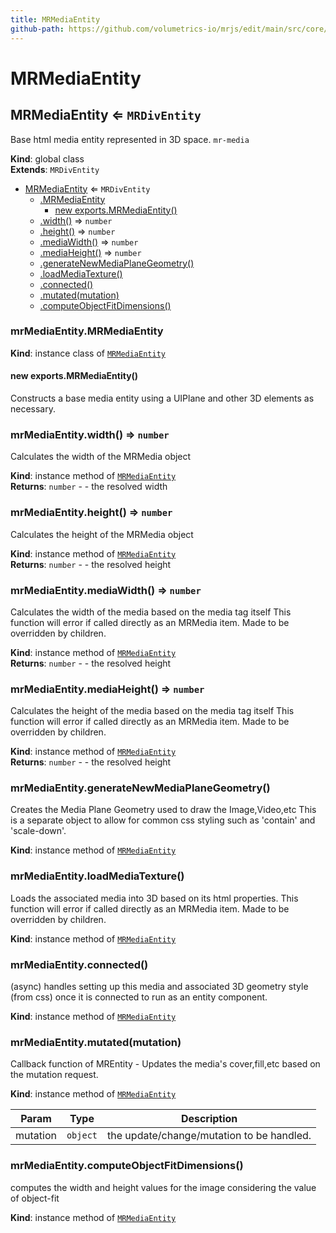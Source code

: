 ```yaml
---
title: MRMediaEntity
github-path: https://github.com/volumetrics-io/mrjs/edit/main/src/core/entities/MRMediaEntity.js
---
```

# MRMediaEntity

<a name="MRMediaEntity"></a>

## MRMediaEntity ⇐ <code>MRDivEntity</code>
Base html media entity represented in 3D space. `mr-media`

**Kind**: global class  
**Extends**: <code>MRDivEntity</code>  

* [MRMediaEntity](#MRMediaEntity) ⇐ <code>MRDivEntity</code>
    * [.MRMediaEntity](#MRMediaEntity+MRMediaEntity)
        * [new exports.MRMediaEntity()](#new_MRMediaEntity+MRMediaEntity_new)
    * [.width()](#MRMediaEntity+width) ⇒ <code>number</code>
    * [.height()](#MRMediaEntity+height) ⇒ <code>number</code>
    * [.mediaWidth()](#MRMediaEntity+mediaWidth) ⇒ <code>number</code>
    * [.mediaHeight()](#MRMediaEntity+mediaHeight) ⇒ <code>number</code>
    * [.generateNewMediaPlaneGeometry()](#MRMediaEntity+generateNewMediaPlaneGeometry)
    * [.loadMediaTexture()](#MRMediaEntity+loadMediaTexture)
    * [.connected()](#MRMediaEntity+connected)
    * [.mutated(mutation)](#MRMediaEntity+mutated)
    * [.computeObjectFitDimensions()](#MRMediaEntity+computeObjectFitDimensions)

<a name="MRMediaEntity+MRMediaEntity"></a>

### mrMediaEntity.MRMediaEntity
**Kind**: instance class of [<code>MRMediaEntity</code>](#MRMediaEntity)  
<a name="new_MRMediaEntity+MRMediaEntity_new"></a>

#### new exports.MRMediaEntity()
Constructs a base media entity using a UIPlane and other 3D elements as necessary.

<a name="MRMediaEntity+width"></a>

### mrMediaEntity.width() ⇒ <code>number</code>
Calculates the width of the MRMedia object

**Kind**: instance method of [<code>MRMediaEntity</code>](#MRMediaEntity)  
**Returns**: <code>number</code> - - the resolved width  
<a name="MRMediaEntity+height"></a>

### mrMediaEntity.height() ⇒ <code>number</code>
Calculates the height of the MRMedia object

**Kind**: instance method of [<code>MRMediaEntity</code>](#MRMediaEntity)  
**Returns**: <code>number</code> - - the resolved height  
<a name="MRMediaEntity+mediaWidth"></a>

### mrMediaEntity.mediaWidth() ⇒ <code>number</code>
Calculates the width of the media based on the media tag itself
This function will error if called directly as an MRMedia item. Made to be overridden
by children.

**Kind**: instance method of [<code>MRMediaEntity</code>](#MRMediaEntity)  
**Returns**: <code>number</code> - - the resolved height  
<a name="MRMediaEntity+mediaHeight"></a>

### mrMediaEntity.mediaHeight() ⇒ <code>number</code>
Calculates the height of the media based on the media tag itself
This function will error if called directly as an MRMedia item. Made to be overridden
by children.

**Kind**: instance method of [<code>MRMediaEntity</code>](#MRMediaEntity)  
**Returns**: <code>number</code> - - the resolved height  
<a name="MRMediaEntity+generateNewMediaPlaneGeometry"></a>

### mrMediaEntity.generateNewMediaPlaneGeometry()
Creates the Media Plane Geometry used to draw the Image,Video,etc
This is a separate object to allow for common css styling such as 'contain' and 'scale-down'.

**Kind**: instance method of [<code>MRMediaEntity</code>](#MRMediaEntity)  
<a name="MRMediaEntity+loadMediaTexture"></a>

### mrMediaEntity.loadMediaTexture()
Loads the associated media into 3D based on its html properties.
This function will error if called directly as an MRMedia item. Made to be overridden
by children.

**Kind**: instance method of [<code>MRMediaEntity</code>](#MRMediaEntity)  
<a name="MRMediaEntity+connected"></a>

### mrMediaEntity.connected()
(async) handles setting up this media and associated 3D geometry style (from css) once it is connected to run as an entity component.

**Kind**: instance method of [<code>MRMediaEntity</code>](#MRMediaEntity)  
<a name="MRMediaEntity+mutated"></a>

### mrMediaEntity.mutated(mutation)
Callback function of MREntity - Updates the media's cover,fill,etc based on the mutation request.

**Kind**: instance method of [<code>MRMediaEntity</code>](#MRMediaEntity)  

| Param | Type | Description |
| --- | --- | --- |
| mutation | <code>object</code> | the update/change/mutation to be handled. |

<a name="MRMediaEntity+computeObjectFitDimensions"></a>

### mrMediaEntity.computeObjectFitDimensions()
computes the width and height values for the image considering the value of object-fit

**Kind**: instance method of [<code>MRMediaEntity</code>](#MRMediaEntity)  
